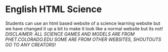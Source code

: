 # English HTML Science
Students can use an html based website of a science learning website but we have changed it up a bit to make it look like a normal website but its not!
*DISCLAIMER: ALL SCIENCE GAMES AND MODELS ARE FROM PHET.COLORADO.EDU SOME ARE FROM OTHER WEBSITES, SHOUTOUTS GO TO ANY CREATORS!*

